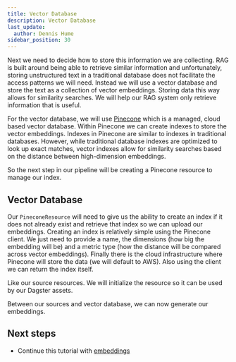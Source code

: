 ```yaml
---
title: Vector Database
description: Vector Database
last_update:
  author: Dennis Hume
sidebar_position: 30
---
```


Next we need to decide how to store this information we are collecting. RAG is built around being able to retrieve similar information and unfortunately, storing unstructured text in a traditional database does not facilitate the access patterns we will need. Instead we will use a vector database and store the text as a collection of vector embeddings. Storing data this way allows for similarity searches. We will help our RAG system only retrieve information that is useful.

For the vector database, we will use [Pinecone](https://www.pinecone.io/) which is a managed, cloud based vector database. Within Pinecone we can create indexes to store the vector embeddings. Indexes in Pinecone are similar to indexes in traditional databases. However, while traditional database indexes are optimized to look up exact matches, vector indexes allow for similarity searches based on the distance between high-dimension embeddings.

So the next step in our pipeline will be creating a Pinecone resource to manage our index.

## Vector Database

Our `PineconeResource` will need to give us the ability to create an index if it does not already exist and retrieve that index so we can upload our embeddings. Creating an index is relatively simple using the Pinecone client. We just need to provide a name, the dimensions (how big the embedding will be) and a metric type (how the distance will be compared across vector embeddings). Finally there is the cloud infrastructure where Pinecone will store the data (we will default to AWS). Also using the client we can return the index itself.

<CodeExample path="project_ask_ai_dagster/project_ask_ai_dagster/resources/pinecone.py" language="python" lineStart="7" lineEnd="28"/>

Like our source resources. We will initialize the resource so it can be used by our Dagster assets.

<CodeExample path="project_ask_ai_dagster/project_ask_ai_dagster/resources/pinecone.py" language="python" lineStart="30" lineEnd="33"/>

Between our sources and vector database, we can now generate our embeddings.

## Next steps

- Continue this tutorial with [embeddings](embeddings)
